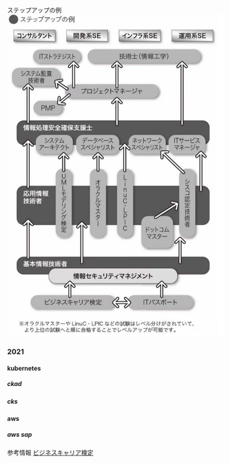 ステップアップの例
![ステップアップの例](images/certification01.jpg)


### 2021
#### kubernetes
##### ckad
##### cks
#### aws
##### aws sap






参考情報
[ビジネスキャリア検定](https://www.javada.or.jp/jigyou/gino/business/bunya.html)